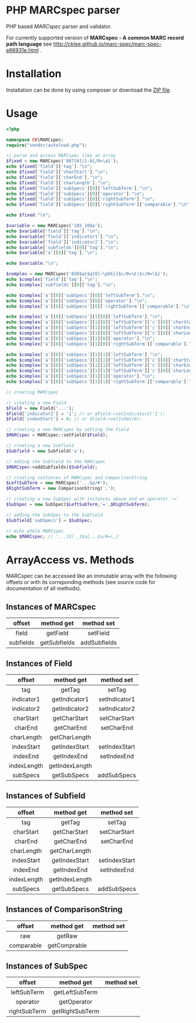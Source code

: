 # PHP MARCspec parser

PHP based *MARCspec* parser and validator.

For currently supported version of **MARCspec - A common MARC record path language** see http://cklee.github.io/marc-spec/marc-spec-e66931e.html .

# Installation

Installation can be done by using composer or download the [ZIP file](https://github.com/cKlee/php-marc-spec/archive/master.zip).
# Usage

```php
<?php

namespace CK\MARCspec;
require("vendor/autoload.php");

// parse and access MARCspec like an array
$fixed = new MARCspec('007[0]/1-8{/0=\a}');
echo $fixed['field']['tag']."\n";                                                  // '007'
echo $fixed['field']['charStart']."\n";                                            // 1
echo $fixed['field']['charEnd']."\n";                                              // 8
echo $fixed['field']['charLength']."\n";                                           // 8
echo $fixed['field']['subSpecs'][0]['leftSubTerm']."\n";                           // '007[0]/0'
echo $fixed['field']['subSpecs'][0]['operator']."\n";                              // '='
echo $fixed['field']['subSpecs'][0]['rightSubTerm']."\n";                          // '\a'
echo $fixed['field']['subSpecs'][0]['rightSubTerm']['comparable']."\n";            // 'a'

echo $fixed."\n";                                                                  // '007[0]/1-8{007[0]/0=\a}'

$variable = new MARCspec('245_10$a');
echo $variable['field']['tag']."\n";                                               // '245'
echo $variable['field']['indicator1']."\n";                                        // '1'
echo $variable['field']['indicator2']."\n";                                        // '0'
echo $variable['subfields'][0]['tag']."\n";                                        // 'a'
echo $variable['a'][0]['tag']."\n";                                                // 'a'

echo $variable."\n";                                                               // '245_10$a'

$complex = new MARCspec('020$a{$q[0]~\pbk}{$c/0=\€|$c/0=\$}');
echo $complex['field']['tag']."\n";                                                // '020'
echo $complex['subfields'][0]['tag']."\n";                                         // 'a'

echo $complex['a'][0]['subSpecs'][0]['leftSubTerm']."\n";                          // '020$q[0]'
echo $complex['a'][0]['subSpecs'][0]['operator']."\n";                             // '~'
echo $complex['a'][0]['subSpecs'][0]['rightSubTerm']['comparable']."\n";           // 'pbk'

echo $complex['a'][0]['subSpecs'][1][0]['leftSubTerm']."\n";                       // '020$c/0'
echo $complex['a'][0]['subSpecs'][1][0]['leftSubTerm']['c'][0]['charStart']."\n";  // 0
echo $complex['a'][0]['subSpecs'][1][0]['leftSubTerm']['c'][0]['charEnd']."\n";    // null
echo $complex['a'][0]['subSpecs'][1][0]['leftSubTerm']['c'][0]['charLength']."\n"; // 1
echo $complex['a'][0]['subSpecs'][1][0]['operator']."\n";                          // '='
echo $complex['a'][0]['subSpecs'][1][0]['rightSubTerm']['comparable']."\n";        // '€'

echo $complex['a'][0]['subSpecs'][1][1]['leftSubTerm']."\n";                       // '020$c/0'
echo $complex['a'][0]['subSpecs'][1][1]['leftSubTerm']['c'][0]['charStart']."\n";  // 0
echo $complex['a'][0]['subSpecs'][1][1]['leftSubTerm']['c'][0]['charEnd']."\n";    // null
echo $complex['a'][0]['subSpecs'][1][1]['leftSubTerm']['c'][0]['charLength']."\n"; // 1
echo $complex['a'][0]['subSpecs'][1][1]['operator']."\n";                          // '='
echo $complex['a'][0]['subSpecs'][1][1]['rightSubTerm']['comparable']."\n";        // '$'

// creating MARCspec

// creating a new Field
$Field = new Field('...');
$Field['indicator2'] = '1'; // or $Field->setIndicator2('1');
$Field['indexStart'] = 0; // or $Field->setIndex(0);

// creating a new MARCspec by setting the Field
$MARCspec = MARCspec::setField($Field);

// creating a new Subfield
$Subfield = new Subfield('a');

// adding the Subfield to the MARCspec
$MARCspec->addSubfields($Subfield);

// creating instances of MARCspec and ComparisonString
$LeftSubTerm = new MARCspec('...$a/#');
$RightSubTerm = new ComparisonString(',');

// creating a new SubSpec with instances above and an operator '='
$SubSpec = new SubSpec($LeftSubTerm,'=',$RightSubTerm);

// adding the SubSpec to the Subfield
$Subfield['subSpecs'] = $SubSpec;

// echo whole MARCspec
echo $MARCspec; // '...[0]__1$a{...$a/#=\,}' 
```

# ArrayAccess vs. Methods

MARCspec can be accessed like an immutable array with the following offsets or with its correponding methods (see source code for documentation of all methods).

## Instances of MARCspec

| offset    | method get    | method set        |
|:---------:|:-------------:|:-----------------:|
| field     | getField      | setField|
| subfields | getSubfields  | addSubfields|

## Instances of Field

| offset    | method get    | method set        |
|:---------:|:-------------:|:-----------------:|
| tag       | getTag        | setTag|
| indicator1| getIndicator1 | setIndicator1|
| indicator2| getIndicator2 | setIndicator2|
| charStart | getCharStart  | setCharStart|
| charEnd   | getCharEnd    | setCharEnd|
| charLength| getCharLength | |
| indexStart| getIndexStart | setIndexStart|
| indexEnd  | getIndexEnd   | setIndexEnd|
| indexLength| getIndexLength | |
| subSpecs  | getSubSpecs   | addSubSpecs|

## Instances of Subfield

| offset    | method get    | method set        |
|:---------:|:-------------:|:-----------------:|
| tag       | getTag        | setTag|
| charStart | getCharStart  | setCharStart|
| charEnd   | getCharEnd    | setCharEnd|
| charLength| getCharLength | |
| indexStart| getIndexStart | setIndexStart|
| indexEnd  | getIndexEnd   | setIndexEnd|
| indexLength| getIndexLength | |
| subSpecs  | getSubSpecs   | addSubSpecs|

## Instances of ComparisonString

| offset    | method get    | method set        |
|:---------:|:-------------:|:-----------------:|
| raw       | getRaw        | |
| comparable| getComprable  | |

## Instances of SubSpec

| offset    | method get    | method set        |
|:---------:|:-------------:|:-----------------:|
| leftSubTerm| getLeftSubTerm| |
| operator  | getOperator  | |
| rightSubTerm| getRightSubTerm| |

